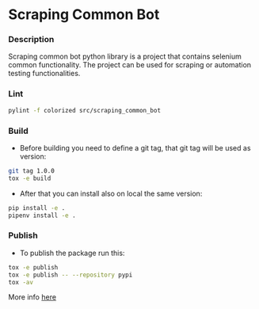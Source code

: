 # Scraping Common Bot

### Description

Scraping common bot python library is a project that contains selenium common functionality. The project can be used for scraping or automation testing functionalities.

### Lint
```sh
pylint -f colorized src/scraping_common_bot
```

### Build

- Before building you need to define a git tag, that git tag will be used as version:

```sh
git tag 1.0.0
tox -e build
```

- After that you can install also on local the same version:

```sh
pip install -e .
pipenv install -e .
```

### Publish

- To publish the package run this:

```sh
tox -e publish
tox -e publish -- --repository pypi
tox -av
```

More info [here](https://github.com/pyscaffold/pyscaffold)
